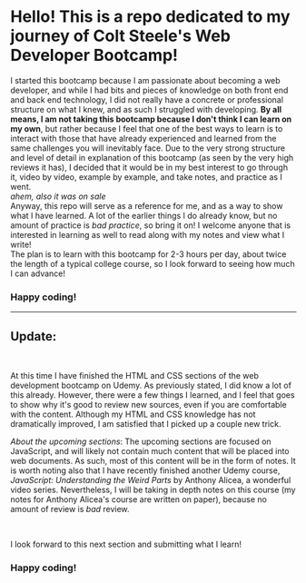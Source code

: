 <h1>Hello! This is a repo dedicated to my journey of Colt Steele's <em?>Web Developer Bootcamp</em>!</h1>

<p>I started this bootcamp because I am passionate about becoming a web developer, and while I had bits and pieces of knowledge on both front end and back end technology, I did not really have a concrete or professional structure on what I knew, and as such I struggled with developing. <strong>By all means, I am not taking this bootcamp because I don't think I can learn on my own</strong>, but rather because I feel that one of the best ways to learn is to interact with those that have already experienced and learned from the same challenges you will inevitably face. Due to the very strong structure and level of detail in explanation of this bootcamp (as seen by the very high reviews it has), I decided that it would be in my best interest to go through it, video by video, example by example, and take notes, and practice as I went. 
<br>
<em>ahem, also it was on sale</em>
<br>
Anyway, this repo will serve as a reference for me, and as a way to show what I have learned. A lot of the earlier things I do already know, but no amount of practice is <em>bad practice</em>, so bring it on! I welcome anyone that is interested in learning as well to read along with my notes and view what I write!
<br>
The plan is to learn with this bootcamp for 2-3 hours per day, about twice the length of a typical college course, so I look forward to seeing how much I can advance!</p>

<h3>Happy coding!</h3>

<hr>
<h2><strong>Update:</strong></h2>
<br>
<p>At this time I have finished the HTML and CSS sections of the web development bootcamp on Udemy. As previously stated, I did know a lot of this already. However, there were a few things I learned, and I feel that goes to show why it's good to review new sources, even if you are comfortable with the content. Although my HTML and CSS knowledge has not dramatically improved, I am satisfied that I picked up a couple new trick.</p>

<p><em>About the upcoming sections</em>: The upcoming sections are focused on JavaScript, and will likely not contain much content that will be placed into web documents. As such, most of this content will be in the form of notes. It is worth noting also that I have recently finished another Udemy course, <em>JavaScript: Understanding the Weird Parts</em> by Anthony Alicea, a wonderful video series. Nevertheless, I will be taking in depth notes on this course (my notes for Anthony Alicea's course are written on paper), because no amount of review is <em>bad</em> review.</p>
<br>

<span>I look forward to this next section and submitting what I learn!</span>
<br>
<h3>Happy coding!</h3>